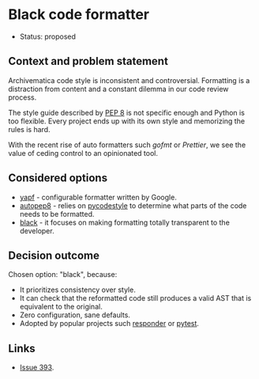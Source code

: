# Black code formatter

* Status: proposed

## Context and problem statement

Archivematica code style is inconsistent and controversial. Formatting is a
distraction from content and a constant dilemma in our code review process.

The style guide described by [PEP 8][0] is not specific enough and Python is too
flexible. Every project ends up with its own style and memorizing the rules is
hard.

With the recent rise of auto formatters such *gofmt* or *Prettier*, we see the
value of ceding control to an opinionated tool.

## Considered options

* [yapf][1] - configurable formatter written by Google.
* [autopep8][2] - relies on [pycodestyle][3] to determine what parts of the code
  needs to be formatted.
* [black][4] - it focuses on making formatting totally transparent to the
  developer.

## Decision outcome

Chosen option: "black", because:

* It prioritizes consistency over style.
* It can check that the reformatted code still produces a valid AST that is
  equivalent to the original.
* Zero configuration, sane defaults.
* Adopted by popular projects such [responder][5] or [pytest][6].

## Links

* [Issue 393][7].

[0]: https://www.python.org/dev/peps/pep-0008/
[1]: https://github.com/google/yapf
[2]: https://github.com/hhatto/autopep8
[3]: https://github.com/PyCQA/pycodestyle
[4]: https://github.com/ambv/black
[5]: https://github.com/kennethreitz/responder
[6]: https://github.com/pytest-dev/pytest
[7]: https://github.com/archivematica/Issues/issues/393

